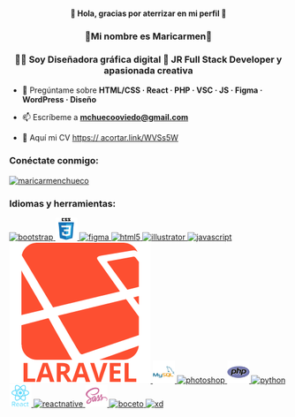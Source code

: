 <h4 align="center">👋 Hola, gracias por aterrizar en mi perfil 🚀</h4>

<h3 align="center"> 💙Mi nombre es Maricarmen💙</h3>
<h3 align="center"> 👩‍💻 Soy Diseñadora gráfica digital 🔧 JR Full Stack Developer y apasionada creativa</h3>


- 💬 Pregúntame sobre **HTML/CSS · React · PHP · VSC · JS · Figma · WordPress · Diseño**

- 📫 Escríbeme a  **mchuecooviedo@gmail.com**

- 📄 Aquí mi CV [https:// acortar.link/WVSs5W](https://acortar.link/WVSs5W)

<h3 align="left">Conéctate conmigo:</h3>
<p align="left">
<a href="https:// linkedin.com/in/maricarmenchueco" target="blank"><img align="center" src="https://raw.githubusercontent.com/rahuldkjain/github-profile-readme-generator/master/src/images/icons/Social/linked-in-alt.svg" alt="maricarmenchueco" height="30" width="40" /></a >
</p>

<h3 align="left">Idiomas y herramientas:</h3>
<p align="left"> <a href="https://getbootstrap.com" target="_blank" rel="noreferrer"> <img src="https://raw.githubusercontent.com/devicons/devicon /master/icons/bootstrap/bootstrap-plain-wordmark.svg" alt="bootstrap" width="40" height="40"/> </a> <a href="https://www.w3schools.com /css/" target="_blank" rel="noreferrer"> <img src="https://raw.githubusercontent.com/devicons/devicon/master/icons/css3/css3-original-wordmark.svg" alt= "css3" width="40" height="40"/> </a> <a href="https://www.figma.com/" target="_blank" rel="noreferrer"> <img src="https://www.vectorlogo.zone/logos/figma/figma-icon.svg" alt="figma" width="40" height="40"/> </a> <a href=" https://www.w3.org/html/" target="_blank" rel="noreferrer"> <img src="https://raw.githubusercontent.com/devicons/devicon/master/icons/html5/html5 -original-wordmark.svg" alt="html5" width="40" height="40"/> </a> <a href="https://www.adobe.com/in/products/illustrator.html " target="_blank" rel="noreferrer"> <img src="https://www.vectorlogo.zone/logos/adobe_illustrator/adobe_illustrator-icon.svg" alt="illustrator" width="40" height=" 40"/> </a> <a href="https://developer.mozilla.org/en-US/docs/Web/JavaScript" target="_blank" rel="noreferrer"> <img src="https://raw. githubusercontent.com/devicons/devicon/master/icons/javascript/javascript-original.svg" alt="javascript" width="40" height="40"/> </a> <a href="https:// laravel.com/" target="_blank" rel="noreferrer"> <img src="https://raw.githubusercontent.com/devicons/devicon/master/icons/laravel/laravel-plain-wordmark.svg" alt ="laravel" ancho="40" altura="40"/> </a> <a href="https://www.mysql.com/" target="_blank" rel="noreferrer"><img src="https://raw.githubusercontent.com/devicons/devicon/master/icons/mysql/mysql-original-wordmark.svg" alt="mysql" width="40" height="40"/> </a> <a href="https://www.photoshop.com/en" target="_blank" rel="noreferrer"> <img src="https://raw.githubusercontent.com/devicons/devicon /master/icons/photoshop/photoshop-line.svg" alt="photoshop" width="40" height="40"/> </a> <a href="https://www.php.net" destino ="_blank" rel="noreferrer"> <img src="https://raw.githubusercontent.com/devicons/devicon/master/icons/php/php-original.svg" alt="php" width="40 "altura="40"/> </a> <a href="https://www.python.org" target="_blank" rel="noreferrer"> <img src="https://raw.githubusercontent.com/devicons /devicon/master/icons/python/python-original.svg" alt="python" width="40" height="40"/> </a> <a href="https://reactjs.org/" target="_blank" rel="noreferrer"> <img src="https://raw.githubusercontent.com/devicons/devicon/master/icons/react/react-original-wordmark.svg" alt="react" ancho ="40" height="40"/> </a> <a href="https://reactnative.dev/" target="_blank" rel="noreferrer"> <img src="https://reactnative.dev/img/header_logo.svg" alt="reactnative" width="40" height="40"/> </a> <a href="https://sass-lang.com" target="_blank" rel="noreferrer"> <img src="https://raw.githubusercontent.com/devicons/devicon/master/icons/sass/sass-original.svg" alt="sass" width=" 40" height="40"/> </a> <a href="https://www.sketch.com/" target="_blank" rel="noreferrer"> <img src="https://www .vectorlogo.zone/logos/sketchapp/sketchapp-icon.svg" alt="boceto" ancho="40" altura="40"/> </a> <a href="https://www.adobe.com /productos/xd.html" target="_blank" rel="noreferrer"> <img src="https://cdn.worldvectorlogo.com/logos/adobe-xd.svg" alt="xd" width="40" height="40 "/> </a> </p>

